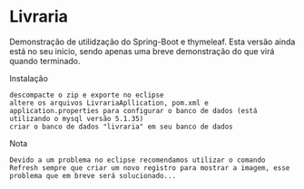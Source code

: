 # Livraria

Demonstração de utilidzação do Spring-Boot e thymeleaf. Esta versão ainda está no seu inicio, sendo apenas uma breve demonstração do que virá quando terminado.

Instalação

    descompacte o zip e exporte no eclipse
    altere os arquivos LivrariaApllication, pom.xml e application.properties para configurar o banco de dados (está utilizando o mysql versão 5.1.35)
    criar o banco de dados "livraria" em seu banco de dados

Nota

    Devido a um problema no eclipse recomendamos utilizar o comando Refresh sempre que criar um novo registro para mostrar a imagem, esse problema que em breve será solucionado...
